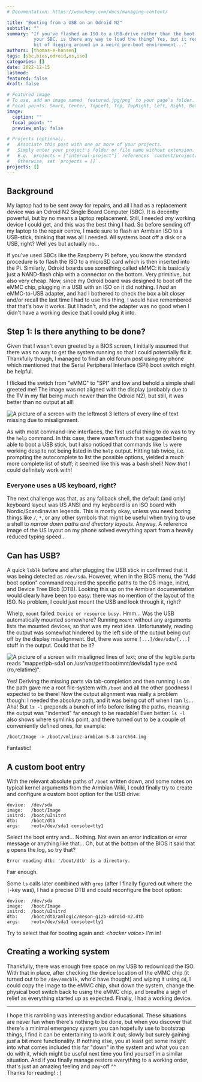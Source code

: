```yaml
---
# Documentation: https://wowchemy.com/docs/managing-content/

title: "Booting from a USB on an Odroid N2"
subtitle: ""
summary: "If you've flashed an ISO to a USB-drive rather than the boot card of
          your SBC, is there any way to load the thing? Yes, but it requires a
          bit of digging around in a weird pre-boot environment..."
authors: [thomas-e-hansen]
tags: [sbc,bios,odroid,os,iso]
categories: []
date: 2022-12-15
lastmod:
featured: false
draft: false

# Featured image
# To use, add an image named `featured.jpg/png` to your page's folder.
# Focal points: Smart, Center, TopLeft, Top, TopRight, Left, Right, BottomLeft, Bottom, BottomRight.
image:
  caption: ""
  focal_point: ""
  preview_only: false

# Projects (optional).
#   Associate this post with one or more of your projects.
#   Simply enter your project's folder or file name without extension.
#   E.g. `projects = ["internal-project"]` references `content/project/deep-learning/index.md`.
#   Otherwise, set `projects = []`.
projects: []
---
```


## Background

My laptop had to be sent away for repairs, and all I had as a replacement device
was an Odroid N2 Single Board Computer (SBC). It is decently powerful, but by no
means a laptop replacement. Still, I needed _any_ working device I could get,
and this was the best thing I had. So before sending off my laptop to the repair
centre, I made sure to flash an Armbian ISO to a USB-stick, thinking that was
all I needed. All systems boot off a disk or a USB, right? Well yes but actually
no...

If you've used SBCs like the Raspberry Pi before, you know the standard
procedure is to flash the ISO to a microSD card which is then inserted into the
Pi. Similarly, Odroid boards use something called eMMC: it is basically just a
NAND-flash chip with a connector on the bottom. Very primitive, but also very
cheap. Now, since my Odroid board was designed to boot off the eMMC chip,
plugging in a USB with an ISO on it did nothing. I _had_ an eMMC-to-USB adapter,
and had I bothered to check the box a bit closer and/or recall the last time I
had to use this thing, I would have remembered that that's how it works. But I
hadn't, and the adapter was no good when I didn't have a working device that I
could plug it into.


## Step 1: Is there anything to be done?

Given that I wasn't even greeted by a BIOS screen, I initially assumed that
there was no way to get the system running so that I could potentially fix it.
Thankfully though, I managed to find an old forum post using my phone which
mentioned that the Serial Peripheral Interface (SPI) boot switch might be
helpful.

I flicked the switch from "eMMC" to "SPI" and low and behold a simple
shell greeted me! The image was not aligned with the display (probably due to
the TV in my flat being much newer than the Odroid N2), but still, it was better
than no output at all!

![A picture of a screen with the leftmost 3 letters of every line of text missing due to misalignment.](/media/odroid-cropped-text.jpg)

As with most command-line interfaces, the first useful thing to do was to try
the `help` command. In this case, there wasn't much that suggested being able to
boot a USB stick, but I also noticed that commands like `ls` were working
despite not being listed in the `help` output. Hitting tab twice, i.e.
prompting the autocomplete to list the possible options, yielded a much more
complete list of stuff; it seemed like this was a bash shell! Now _that_ I could
definitely work with!

### Everyone uses a US keyboard, right?

The next challenge was that, as any fallback shell, the default (and only)
keyboard layout was US ANSI and my keyboard is an ISO board with
Nordic/Scandinavian legends. This is mostly okay, unless you need boring things
like `/`, `*`, or any other symbols that might be useful when trying to use a
shell to _narrow down paths and directory layouts_. Anyway. A reference image of
the US layout on my phone solved everything apart from a heavily reduced typing
speed...


## Can has USB?

A quick `lsblk` before and after plugging the USB stick in confirmed that it was
being detected as `/dev/sda`. However, when in the BIOS menu, the "Add boot
option" command required the specific paths to the OS image, initrd, and Device
Tree Blob (DTB). Looking this up on the Armbian documentation would clearly have
been too easy: there was no mention of the layout of the ISO. No problem, I
could just mount the USB and look through it, right?

Whelp, `mount` failed: `Device or resource busy.` Hmm... Was the USB
automatically mounted somewhere? Running `mount` without any arguments lists the
mounted devices, so that was my next idea. Unfortunately, reading the output was
somewhat hindered by the left side of the output being cut off by the display
misalignment. But, there was some `[...]/dev/sda/[...]` stuff in the output.
Could that be it?

![A picture of a screen with misaligned lines of text; one of the legible parts reads "mapper/pb-sda1 on /usr/var/petitboot/mnt/dev/sda1 type ext4 (ro,relatime)".](/media/odroid-usb-already-mounted.jpg)

Yes! Deriving the missing parts via tab-completion and then running `ls` on the
path gave me a root file-system with `/boot` and all the other goodness I
expected to be there! Now the output alignment was really a problem though: I
needed the absolute path, and it was being cut off when I ran `ls`... Aha! But
`ls -l` prepends a bunch of info before listing the paths, meaning the output
was "indented" far enough to be readable! Even better: `ls -l` also shows where
symlinks point, and there turned out to be a couple of conveniently defined
ones, for example:
```
/boot/Image -> /boot/vmlinuz-armbian-5.8-aarch64.img
```
Fantastic!


## A custom boot entry

With the relevant absolute paths of `/boot` written down, and some notes on
typical kernel arguments from the Armbian Wiki, I could finally try to create
and configure a custom boot option for the USB drive:

```
device:  /dev/sda
image:   /boot/Image
initrd:  /boot/uInitrd
dtb:     /boot/dtb
args:    root=/dev/sda1 console=tty1
```

Select the boot entry and... Nothing. Not even an error indication or error
message or anything like that... Oh, but at the bottom of the BIOS it said that
`g` opens the log, so try that?

```
Error reading dtb: '/boot/dtb' is a directory.
```

Fair enough.

Some `ls` calls later combined with `grep` (after I finally figured out where
the `|`-key was), I had a precise DTB and could reconfigure the boot option:

```
device:  /dev/sda
image:   /boot/Image
initrd:  /boot/uInitrd
dtb:     /boot/dtb/amlogic/meson-g12b-odroid-n2.dtb
args:    root=/dev/sda1 console=tty1
```

Try to select that for booting again and: _\<hacker voice\>_ I'm in!


## Creating a working system

Thankfully, there was enough free space on my USB to redownload the ISO. With
that in place, after checking the device location of the eMMC chip (it turned
out to be `/dev/mmcblk`, who'd have thought) and wiping it using `dd`, I could
copy the image to the eMMC chip, shut down the system, change the physical boot
switch back to using the eMMC chip, and breathe a sigh of relief as everything
started up as expected. Finally, I had a working device.

-----

I hope this rambling was interesting and/or educational. These situations are
never fun when there's nothing to be done, but when you discover that there's a
minimal emergency system you can hopefully use to bootstrap things, I find it
can be entertaining to work it out; slowly but surely gaining _just_ a bit more
functionality. If nothing else, you at least get some insight into what comes
included this far "down" in the system and what you can do with it, which might
be useful next time you find yourself in a similar situation. And if you finally
manage restore everything to a working order, that's just an amazing feeling and
pay-off ^^  
Thanks for reading!  : )

